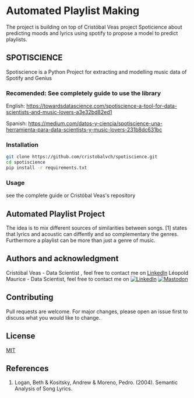 # Automated Playlist Making 
The project is building on top of Cristóbal Veas project Spoticience about predicting moods and lyrics using spotify to propose a model to predict playlists.

## SPOTISCIENCE

Spotiscience is a Python Project for extracting and modelling music data of Spotify and Genius

### Recomended:  See completely guide to use the library

English: https://towardsdatascience.com/spotiscience-a-tool-for-data-scientists-and-music-lovers-a3e32bd82ed1

Spanish: https://medium.com/datos-y-ciencia/spotiscience-una-herramienta-para-data-scientists-y-music-lovers-231b8dc631bc

### Installation

```bash
git clone https://github.com/cristobalvch/spotiscience.git
cd spotiscience
pip install -r requirements.txt
```

### Usage

see the complete guide or Cristóbal Veas's repository

## Automated Playlist Project

The idea is to mix different sources of similarities between songs. [1] states that lyrics and acoustic can diffently and so complementary the genres. Furthermore a playlist can be more than just a genre of music.


## Authors and acknowledgment
Cristóbal Veas - Data Scientist , feel free to contact me on [Linkedln](https://www.linkedin.com/in/cristobal-veas/)
Léopold Maurice - Data Scientist, feel free to contact me on [![LinkedIn](https://img.shields.io/twitter/url?color=blue&label=LinkedIn&logo=linkedin&style=for-the-badge&url=https%3A%2F%2Fwww.linkedin.com%2Fin%2Fleopold-maurice)](https://linkedin.com/in/leopold-maurice) [![Mastodon](https://img.shields.io/twitter/url?color=purple&label=Mastodon&logo=mastodon&style=for-the-badge&url=https%3A%2F%2Fsciences.social%2F%40lmaurice)](https://sciences.social/@lmaurice) 

## Contributing
Pull requests are welcome. For major changes, please open an issue first to discuss what you would like to change.

## License
[MIT](https://choosealicense.com/licenses/mit/)

## References

1. Logan, Beth & Kositsky, Andrew & Moreno, Pedro. (2004). Semantic Analysis of Song Lyrics. 
